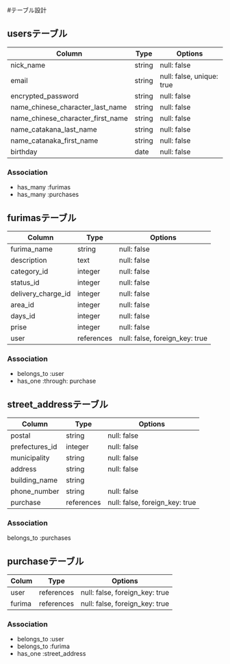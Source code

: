 #テーブル設計

## usersテーブル

| Column                                 | Type        | Options                    |
| ---------------------------------------| ----------- | -------------------------- |
| nick_name                              | string      | null: false                |
| email                                  | string      | null: false, unique: true  |
| encrypted_password                     | string      | null: false                |
| name_chinese_character_last_name       | string      | null: false                |
| name_chinese_character_first_name      | string      | null: false                |
| name_catakana_last_name                | string      | null: false                |
| name_catanaka_first_name               | string      | null: false                |
| birthday                               | date        | null: false                |

### Association

- has_many :furimas
- has_many :purchases

##  furimasテーブル

| Column                       | Type         | Options                         |
| ---------------------------- | ------------ | ------------------------------- |
| furima_name                  | string       | null: false                     |
| description                  | text         | null: false                     |
| category_id                  | integer      | null: false                     |
| status_id                    | integer      | null: false                     |
| delivery_charge_id           | integer      | null: false                     |
| area_id                      | integer      | null: false                     |
| days_id                      | integer      | null: false                     |
| prise                        | integer      | null: false                     |
| user                         | references   | null: false, foreign_key: true |

### Association
- belongs_to :user
- has_one    :through: purchase


## street_addressテーブル

| Column                    | Type            | Options                          |
| ------------------------- | --------------- | -------------------------------- |
| postal                    | string          | null: false                      |
| prefectures_id            | integer         | null: false                      |
| municipality              | string          | null: false                      |
| address                   | string          | null: false                      |
| building_name             | string          |                                  |
| phone_number              | string          | null: false                      |
| purchase                  | references      | null: false, foreign_key: true   |
### Association
belongs_to :purchases



## purchaseテーブル

| Colum                     | Type             | Options                        |
| ------------------------- | ---------------- | ------------------------------ |
| user                      | references       | null: false, foreign_key: true |
| furima                    | references       | null: false, foreign_key: true |

### Association
- belongs_to :user
- belongs_to :furima
- has_one    :street_address